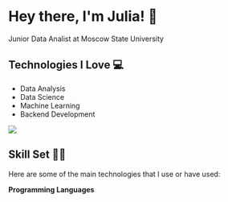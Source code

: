 <h1> Hey there, I'm Julia! 🌷</h1>
Junior Data Analist at Moscow State University


## Technologies I Love 💻
* Data Analysis
* Data Science
* Machine Learning
* Backend Development

<div style="display: flex; flex-direction: row;">
 <img class="img" src="https://github-readme-stats.vercel.app/api/top-langs/?username=tulipwrld&theme=light&layout=compact" />
</div>


## Skill Set 💪🏻
Here are some of the main technologies that I use or have used:

**Programming Languages**
